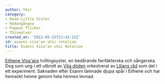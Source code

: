 ```yaml
---
author: Ymir
category:
- Dead Little Sister
- Hädangångna
- Pappas flickor
- Thismalver
created_at: '2013-05-23T23:42:15Z'
id: esanni visa'an vhic retalion
title: Esanni Visa'an vhic Retalion
---
```

[Eithene Visa'ans] tvillingsyster, en bedårande fanfäkterska och sångerska. Dog som ung i ett utbrott av [Vita döden] orkestrerat av [Liljans råd] som del i ett experiment. Saknaden efter Esanni lämnade djupa spår i Eithene och har hemsökt henne genom hela hennes levnad.

  [Eithene Visa'ans]: Eithene_Visaan_vhic_Retalion
  [Vita döden]: Vita_döden
  [Liljans råd]: Liljans_råd